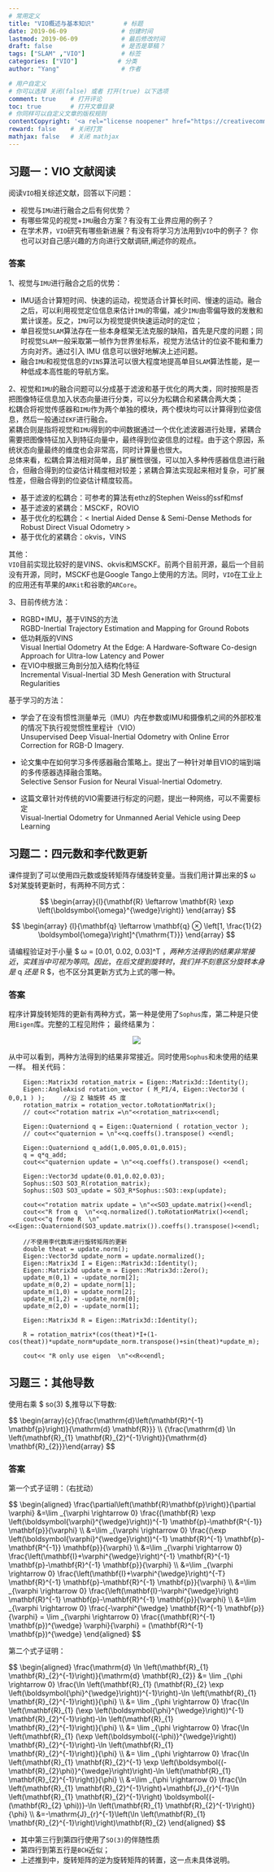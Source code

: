 ```yaml
---
# 常用定义
title: "VIO概述与基本知识"        # 标题
date: 2019-06-09               # 创建时间
lastmod: 2019-06-09            # 最后修改时间
draft: false                   # 是否是草稿？
tags: ["SLAM" ,"VIO"]          # 标签
categories: ["VIO"]           # 分类
author: "Yang"                 # 作者

# 用户自定义
# 你可以选择 关闭(false) 或者 打开(true) 以下选项
comment: true    # 打开评论
toc: true        # 打开文章目录
# 你同样可以自定义文章的版权规则
contentCopyright: '<a rel="license noopener" href="https://creativecommons.org/licenses/by-nc-nd/4.0/" target="_blank">CC BY-NC-ND 4.0</a>'
reward: false	 # 关闭打赏
mathjax: false   # 关闭 mathjax
---
```


习题一：VIO 文献阅读
--------------------------------
阅读`VIO`相关综述文献，回答以下问题：

- 视觉与`IMU`进行融合之后有何优势？
- 有哪些常见的视觉+`IMU`融合方案？有没有工业界应用的例子？
- 在学术界，`VIO`研究有哪些新进展？有没有将学习方法用到`VIO`中的例子？
你也可以对自己感兴趣的方向进行文献调研,阐述你的观点。

### 答案
1、视觉与`IMU`进行融合之后的优势：

- IMU适合计算短时间、快速的运动，视觉适合计算长时间、慢速的运动。融合之后，可以利用视觉定位信息来估计`IMU`的零偏，减少`IMU`由零偏导致的发散和累计误差。反之，`IMU`可以为视觉提供快速运动时的定位；
- 单目视觉`SLAM`算法存在一些本身框架无法克服的缺陷，首先是尺度的问题；同时视觉`SLAM`一般采取第一帧作为世界坐标系，视觉方法估计的位姿不能和重力方向对齐。通过引入 IMU 信息可以很好地解决上述问题。
- 融合`IMU`和视觉信息的`VINS`算法可以很大程度地提高单目`SLAM`算法性能，是一种低成本高性能的导航方案。

2、视觉和`IMU`的融合问题可以分成基于滤波和基于优化的两大类，同时按照是否把图像特征信息加入状态向量进行分类，可以分为松耦合和紧耦合两大类；  
松耦合将视觉传感器和`IMU`作为两个单独的模块，两个模块均可以计算得到位姿信息，然后一般通过`EKF`进行融合。  
紧耦合则是指将视觉和`IMU`得到的中间数据通过一个优化滤波器进行处理，紧耦合需要把图像特征加入到特征向量中，最终得到位姿信息的过程。由于这个原因，系统状态向量最终的维度也会非常高，同时计算量也很大。  
总体来看，松耦合算法相对简单，且扩展性很强，可以加入多种传感器信息进行融合，但融合得到的位姿估计精度相对较差；紧耦合算法实现起来相对复杂，可扩展性差，但融合得到的位姿估计精度较高。

- 基于滤波的松耦合：可参考的算法有ethz的Stephen Weiss的ssf和msf
- 基于滤波的紧耦合：MSCKF，ROVIO
- 基于优化的松耦合：< Inertial Aided Dense & Semi-Dense Methods for Robust Direct Visual Odometry >
- 基于优化的紧耦合：okvis，VINS

其他：  
`VIO`目前实现比较好的是VINS、okvis和MSCKF。前两个目前开源，最后一个目前没有开源，同时，MSCKF也是Google Tango上使用的方法。同时，`VIO`在工业上的应用还有苹果的`ARKit`和谷歌的`ARCore`。

3、目前传统方法：

- RGBD+IMU，基于VINS的方法  
RGBD-Inertial Trajectory Estimation and Mapping for Ground Robots
- 低功耗版的VINS  
Visual Inertial Odometry At the Edge: A Hardware-Software Co-design Approach for Ultra-low Latency and Power
- 在VIO中根据三角剖分加入结构化特征  
Incremental Visual-Inertial 3D Mesh Generation with Structural Regularities

基于学习的方法：  

- 学会了在没有惯性测量单元（IMU）内在参数或IMU和摄像机之间的外部校准的情况下执行视觉惯性里程计（VIO）  
Unsupervised Deep Visual-Inertial Odometry with Online Error Correction for RGB-D Imagery.

- 论文集中在如何学习多传感器融合策略上。提出了一种针对单目VIO的端到端的多传感器选择融合策略。  
Selective Sensor Fusion for Neural Visual-Inertial Odometry.
 
- 这篇文章针对传统的VIO需要进行标定的问题，提出一种网络，可以不需要标定  
Visual-Inertial Odometry for Unmanned Aerial Vehicle using Deep Learning


习题二：四元数和李代数更新
--------------------------------
课件提到了可以使用四元数或旋转矩阵存储旋转变量。当我们用计算出来的$ ω $对某旋转更新时，有两种不同方式：

$$
\begin{array}{l}{\mathbf{R} \leftarrow \mathbf{R} \exp \left(\boldsymbol{\omega}^{\wedge}\right)} \end{array}
$$

$$
\begin{array} {l}{\mathbf{q} \leftarrow \mathbf{q} ⊗ \left[1, \frac{1}{2} \boldsymbol{\omega}\right]^{\mathrm{T}}} \end{array}
$$

请编程验证对于小量 $ ω = [0.01, 0.02, 0.03]^T $，两种方法得到的结果非常接近，实践当中可视为等同。因此，在后文提到旋转时，我们并不刻意区分旋转本身是$ q $还是$ R $，也不区分其更新方式为上式的哪一种。

### 答案

程序计算旋转矩阵的更新有两种方式，第一种是使用了`Sophus`库，第二种是只使用`Eigen`库。完整的工程见附件；
最终结果为：

<div style="text-align: center">
<img src="../images/VIO概述与基本知识/result.png"/>
</div>

从中可以看到，两种方法得到的结果非常接近。同时使用`Sophus`和未使用的结果一样。
相关代码：
```
    Eigen::Matrix3d rotation_matrix = Eigen::Matrix3d::Identity();
    Eigen::AngleAxisd rotation_vector ( M_PI/4, Eigen::Vector3d ( 0,0,1 ) );     //沿 Z 轴旋转 45 度
    rotation_matrix = rotation_vector.toRotationMatrix();
    // cout<<"rotation matrix =\n"<<rotation_matrix<<endl;

    Eigen::Quaterniond q = Eigen::Quaterniond ( rotation_vector );
    // cout<<"quaternion = \n"<<q.coeffs().transpose() <<endl;   

    Eigen::Quaterniond q_add(1,0.005,0.01,0.015);
    q = q*q_add;
    cout<<"quaternion update = \n"<<q.coeffs().transpose() <<endl;

    Eigen::Vector3d update(0.01,0.02,0.03);
    Sophus::SO3 SO3_R(rotation_matrix);
    Sophus::SO3 SO3_update = SO3_R*Sophus::SO3::exp(update);

    cout<<"rotation matrix update = \n"<<SO3_update.matrix()<<endl;
    cout<<"R from q  \n"<<q.normalized().toRotationMatrix()<<endl;
    cout<<"q frome R  \n"<<Eigen::Quaterniond(SO3_update.matrix()).coeffs().transpose()<<endl;

    //不使用李代数库进行旋转矩阵的更新
    double theat = update.norm();
    Eigen::Vector3d update_norm = update.normalized();
    Eigen::Matrix3d I = Eigen::Matrix3d::Identity();
    Eigen::Matrix3d update_m = Eigen::Matrix3d::Zero();
    update_m(0,1) = -update_norm[2];
    update_m(0,2) = update_norm[1];
    update_m(1,0) = update_norm[2];
    update_m(1,2) = -update_norm[0];
    update_m(2,0) = -update_norm[1];

    Eigen::Matrix3d R = Eigen::Matrix3d::Identity();
    
    R = rotation_matrix*(cos(theat)*I+(1-cos(theat))*update_norm*update_norm.transpose()+sin(theat)*update_m);

    cout<< "R only use eigen  \n"<<R<<endl;
```


习题三：其他导数
--------------------------------
使用右乘 $ so(3) $,推导以下导数:

<p>
$$
\begin{array}{c}{\frac{\mathrm{d}\left(\mathbf{R}^{-1} \mathbf{p}\right)}{\mathrm{d} \mathbf{R}}} 
\\ {\frac{\mathrm{d} \ln \left(\mathbf{R}_{1} \mathbf{R}_{2}^{-1}\right)}{\mathrm{d} \mathbf{R}_{2}}}\end{array}
$$
</p>

### 答案

第一个式子证明：（右扰动）

<p>
$$
\begin{aligned} \frac{\partial\left(\mathbf{R}\mathbf{p}\right)}{\partial \varphi} &=\lim _{\varphi \rightarrow 0} \frac{(\mathbf{R} \exp \left(\boldsymbol{\varphi}^{\wedge}\right))^{-1} \mathbf{p}-\mathbf{R^{-1}} \mathbf{p}}{\varphi} 
\\ &=\lim _{\varphi \rightarrow 0} \frac{(\exp \left(\boldsymbol{\varphi}^{\wedge}\right))^{-1} \mathbf{R}^{-1} \mathbf{p}-\mathbf{R^{-1}} \mathbf{p}}{\varphi} 
\\ &=\lim _{\varphi \rightarrow 0} \frac{\left(\mathbf{I}+\varphi^{\wedge}\right)^{-1} \mathbf{R}^{-1} \mathbf{p}-\mathbf{R}^{-1} \mathbf{p}}{\varphi} 
\\ &=\lim _{\varphi \rightarrow 0} \frac{\left(\mathbf{I}+\varphi^{\wedge}\right)^{-T} \mathbf{R}^{-1} \mathbf{p}-\mathbf{R}^{-1} \mathbf{p}}{\varphi} 
\\ &=\lim _{\varphi \rightarrow 0} \frac{\left(\mathbf{I}-\varphi^{\wedge}\right) \mathbf{R}^{-1} \mathbf{p}-\mathbf{R}^{-1} \mathbf{p}}{\varphi} 
\\ &=\lim _{\varphi \rightarrow 0} \frac{-\varphi^{\wedge} \mathbf{R}^{-1} \mathbf{p}}{\varphi} = \lim _{\varphi \rightarrow 0} \frac{(\mathbf{R}^{-1} \mathbf{p})^{\wedge} \varphi}{\varphi} = (\mathbf{R}^{-1} \mathbf{p})^{\wedge} \end{aligned}
$$
</p>

第二个式子证明：

<p>
$$
\begin{aligned} \frac{\mathrm{d} \ln \left(\mathbf{R}_{1} \mathbf{R}_{2}^{-1}\right)}{\mathrm{d} \mathbf{R}_{2}} &= \lim _{\phi \rightarrow 0} \frac{\ln \left(\mathbf{R}_{1} (\mathbf{R}_{2} \exp \left(\boldsymbol{\phi}^{\wedge}\right))^{-1}\right)-\ln \left(\mathbf{R}_{1} \mathbf{R}_{2}^{-1}\right)}{\phi} 
\\ &= \lim _{\phi \rightarrow 0} \frac{\ln \left(\mathbf{R}_{1} (\exp \left(\boldsymbol{\phi}^{\wedge}\right))^{-1} \mathbf{R}_{2}^{-1}\right)-\ln \left(\mathbf{R}_{1} \mathbf{R}_{2}^{-1}\right)}{\phi} 
\\ &= \lim _{\phi \rightarrow 0} \frac{\ln \left(\mathbf{R}_{1} (\exp \left(\boldsymbol{(-\phi)}^{\wedge}\right)) \mathbf{R}_{2}^{-1}\right)-\ln \left(\mathbf{R}_{1} \mathbf{R}_{2}^{-1}\right)}{\phi} 
\\ &= \lim _{\phi \rightarrow 0} \frac{\ln \left(\mathbf{R}_{1} \mathbf{R}_{2}^{-1} \exp \left(\boldsymbol{(-\mathbf{R}_{2}\phi)}^{\wedge}\right)\right)-\ln \left(\mathbf{R}_{1} \mathbf{R}_{2}^{-1}\right)}{\phi} 
\\ &=\lim _{\phi \rightarrow 0} \frac{\ln \left(\mathbf{R}_{1} \mathbf{R}_{2}^{-1}\right)+\mathbf{J}_{r}^{-1}\ln \left(\mathbf{R}_{1} \mathbf{R}_{2}^{-1}\right) \boldsymbol{(-(\mathbf{R}_{2} \phi))}-\ln \left(\mathbf{R}_{1} \mathbf{R}_{2}^{-1}\right)}{\phi}  
\\ &=-\mathrm{J}_{r}^{-1}\left(\ln \left(\mathbf{R}_{1} \mathbf{R}_{2}^{-1}\right)\right)\mathbf{R}_{2} \end{aligned}
$$
</p>

- 其中第三行到第四行使用了`SO(3)`的伴随性质
- 第四行到第五行是`BCH`近似；
- 上述推到中，旋转矩阵的逆为旋转矩阵的转置，这一点未具体说明。
